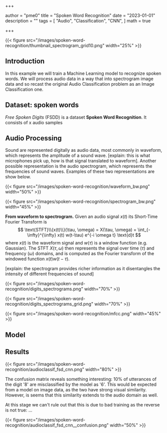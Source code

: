+++

author = "pme0"
title = "Spoken Word Recognition"
date = "2023-01-01"
description = ""
tags = [
    "Audio",
    "Classification",
    "CNN", 
]
math = true

+++


{{< figure src="/images/spoken-word-recognition/thumbnail_spectrogram_grid10.png" width="25%" >}}


## Introduction


In this example we will train a Machine Learning model to recognize spoken words. We will process audio data in a way that 
into spectrogram image data and so recast the original Audio Classification problem as an Image Classification one.


## Dataset: spoken words

*Free Spoken Digits* (FSDD) is a dataset **Spoken Word Recognition**. It consists of x audio samples



## Audio Processing

Sound are represented digitally as audio data, most commonly in waveform, which represents the amplitude of a sound wave. [explain: this is what microphones pick up, how is that signal translated to waveform]. Another possible representation is the audio spectrogram, which represents the frequencies of sound waves. Examples of these two representations are show below.


{{< figure src="/images/spoken-word-recognition/waveform_bw.png" width="50%" >}}

{{< figure src="/images/spoken-word-recognition/spectrogram_bw.png" width="45%" >}}


**From waveform to spectrogram.**
Given an audio signal $x(t)$ its Short-Time Fourier Transform is
$$
\text{STFT}\\{x(t)\\}(\tau, \omega) = X(\tau, \omega) = \int_{-\infty}^{\infty} x(t) w(t-\tau) e^{-i \omega t} \text{d}t
$$
where $x(t)$ is the waveform signal and $w(\tau)$ is a window function (e.g. Gaussian).
The STFT $X(\tau, \omega)$ then represents the signal over time ($\tau$) and frequency ($\omega$) domains, and is computed as the Fourier transform of the windowed function $x(t) w(t-\tau)$.

[explain: the spectrogram provides richer information as it disentangles the intensity of different frequencies of sound]


{{< figure src="/images/spoken-word-recognition/digits_spectrograms.png" width="70%" >}}


{{< figure src="/images/spoken-word-recognition/digits_spectrograms_grid.png" width="70%" >}}


{{< figure src="/images/spoken-word-recognition/mfcc.png" width="45%" >}}


## Model



## Results



{{< figure src="/images/spoken-word-recognition/audioclassif_fsd_cnn.png" width="80%" >}}


The confusion matrix reveals something interesting: 10% of utterances of the digit '8' are misclassified by the model as '6'. This would be expected from a model on image data, as the two have strong visual similarity. However, is seems that this similarity extends to the audio domain as well.

At this stage we can't rule out that this is due to bad training as the reverse is not true: ...



{{< figure src="/images/spoken-word-recognition/audioclassif_fsd_cnn__confusion.png" width="50%" >}}
